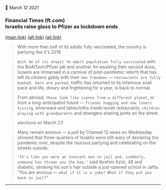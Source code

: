 
📅 March 12 2021

### <b>Financial Times (ft.com)</b><br>Israelis raise glass to Pfizer as lockdown ends 

[(main link)](https://www.ft.com/content/4cf1b235-ed07-4ffe-bab4-95846a0ecf36)
[(alt link)](https://www-ft-com.btpl.idm.oclc.org/content/4cf1b235-ed07-4ffe-bab4-95846a0ecf36)
[(alt link)](https://consumersadvisory.com/2021/03/12/israelis-raise-glass-to-pfizer-as-lockdown-ends/)

> With more than half of its adults fully vaccinated, the country is partying like it's 2019

> `With 4m of its almost 7m adult population fully vaccinated` with the BioNTech/Pfizer jab and another 1m awaiting their second dose, Israelis are immersed in a carnival of post-pandemic rebirth that has left its citizens giddy with their `new freedoms` — `restaurants are fully booked, bars are packed`, traffic has returned to its infamous snail pace and life, dreary and frightening for a year, is back to normal.
>
> From abroad, `these look like scenes from a different planet`, or from a long-anticipated future — `friends hugging and new lovers kissing`, silverware and tablecloths inside lavish restaurants, `children playing with grandparents` and strangers sharing joints on the street.

> elections on March 23

> Many remain anxious — a poll by Channel 12 news on Wednesday showed that three-quarters of Israelis were still wary of declaring the pandemic over, despite the raucous partying and celebrating on the streets outside.
>
> `"It's like you were an innocent man in jail and, suddenly, someone has thrown you the key,"` said Ibrahim Azizi, 48 and diabetic, stroking his son's hair outside a just-opened school in Jaffa. "You are anxious — `what if it is a joke? What if they put you back in jail?`"

---

